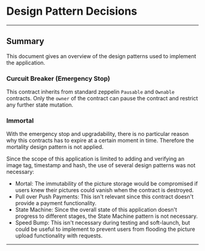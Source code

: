 # Design Pattern Decisions

***

## Summary
This document gives an overview of the design patterns used to implement the application. 

### Curcuit Breaker (Emergency Stop)
This contract inherits from standard zeppelin `Pausable` and `Ownable` contracts. Only the `owner` of the
contract can pause the contract and restrict any further state mutation.

### Immortal
With the emergency stop and upgradability, there is no particular reason why this contracts has to expire at
a certain moment in time. Therefore the mortality design pattern is not applied.

Since the scope of this application is limited to adding and verifying an image tag, timestamp and hash, the use of several design patterns was not necessary:

- Mortal: The immutability of the picture storage would be compromised if users knew their pictures could vanish when the contract is destroyed.
- Pull over Push Payments: This isn't relevant since this contract doesn't provide a payment functionality.
- State Machine: Since the overall state of this application doesn't progress to different stages, the State Machine pattern is not necessary.
- Speed Bump: This isn't necessary during testing and soft-launch, but could be useful to implement to prevent users from flooding the picture upload functionality with requests.

***